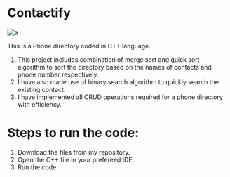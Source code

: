 # Contactify
![a](https://user-images.githubusercontent.com/85126091/183243881-9024e9f1-9ae6-4385-a2a6-4846eb3856d1.jpg)

This is a Phone directory coded in C++ language.

1. This project includes combination of merge sort and quick sort algorithm to sort the directory based on the names of contacts and phone number respectively.
2. I have also made use of binary search algorithm to quickly search the existing contact.
3. I have implemented all CRUD operations required for a phone directory with efficiency.

# Steps to run the code:
1. Download the files from my repository.
2. Open the C++ file in your prefereed IDE.
3. Run the code.
